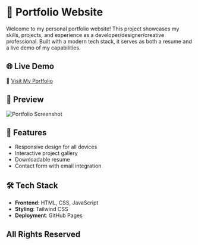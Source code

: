 # 💼 Portfolio Website

Welcome to my personal portfolio website! This project showcases my skills, projects, and experience as a developer/designer/creative professional. 
Built with a modern tech stack, it serves as both a resume and a live demo of my capabilities.

## 🌐 Live Demo

🔗 [Visit My Portfolio](https://t-amim24.github.io/)

## 📸 Preview

![Portfolio Screenshot](screenshot.png)

## 🚀 Features

- Responsive design for all devices
- Interactive project gallery
- Downloadable resume
- Contact form with email integration

## 🛠️ Tech Stack

- **Frontend**: HTML, CSS, JavaScript
- **Styling**: Tailwind CSS
- **Deployment**: GitHub Pages

## All Rights Reserved

